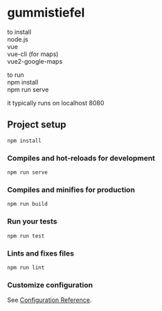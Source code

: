 # gummistiefel

to install  
node.js  
vue  
vue-cli (for maps)  
vue2-google-maps  

to run   
npm install  
npm run serve

it typically runs on localhost 8080

## Project setup
```
npm install
```

### Compiles and hot-reloads for development
```
npm run serve
```

### Compiles and minifies for production
```
npm run build
```

### Run your tests
```
npm run test
```

### Lints and fixes files
```
npm run lint
```

### Customize configuration
See [Configuration Reference](https://cli.vuejs.org/config/).
